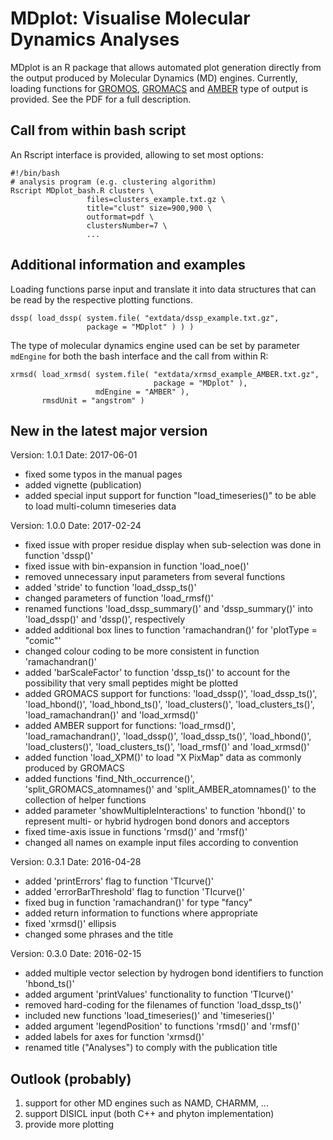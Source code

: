 # MDplot: Visualise Molecular Dynamics Analyses
MDplot is an R package that allows automated plot generation directly from the output produced by Molecular Dynamics (MD) engines. Currently, loading functions for [GROMOS](http://www.gromos.net), [GROMACS](http://www.gromacs.org) and [AMBER](http://www.ambermd.org) type of output is provided. See the PDF for a full description.

## Call from within bash script
An Rscript interface is provided, allowing to set most options:
```
#!/bin/bash
# analysis program (e.g. clustering algorithm)
Rscript MDplot_bash.R clusters \
                 files=clusters_example.txt.gz \
                 title="clust" size=900,900 \
                 outformat=pdf \
                 clustersNumber=7 \
                 ...
```

## Additional information and examples
Loading functions parse input and translate it into data structures that can be read by the respective plotting functions.

```
dssp( load_dssp( system.file( "extdata/dssp_example.txt.gz",
                 package = "MDplot" ) ) )
```

The type of molecular dynamics engine used can be set by parameter ```mdEngine``` for both the bash interface and the call from within R:

```
xrmsd( load_xrmsd( system.file( "extdata/xrmsd_example_AMBER.txt.gz",
                                package = "MDplot" ),
                   mdEngine = "AMBER" ),
       rmsdUnit = "angstrom" )
```

## New in the latest major version
Version: 1.0.1
Date: 2017-06-01

* fixed some typos in the manual pages
* added vignette (publication)
* added special input support for function "load_timeseries()" to be able
  to load multi-column timeseries data

Version: 1.0.0
Date: 2017-02-24

* fixed issue with proper residue display when sub-selection was done in function 'dssp()'
* fixed issue with bin-expansion in function 'load_noe()'
* removed unnecessary input parameters from several functions
* added 'stride' to function 'load_dssp_ts()'
* changed parameters of function 'load_rmsf()'
* renamed functions 'load_dssp_summary()' and 'dssp_summary()' into
  'load_dssp()' and 'dssp()', respectively
* added additional box lines to function 'ramachandran()' for
  'plotType = "comic"'
* changed colour coding to be more consistent in function 'ramachandran()'
* added 'barScaleFactor' to function 'dssp_ts()' to account for the
  possibility that very small peptides might be plotted
* added GROMACS support for functions: 'load_dssp()', 'load_dssp_ts()',
  'load_hbond()', 'load_hbond_ts()', 'load_clusters()',
  'load_clusters_ts()', 'load_ramachandran()' and 'load_xrmsd()'
* added AMBER support for functions: 'load_rmsd()', 'load_ramachandran()',
  'load_dssp()', 'load_dssp_ts()', 'load_hbond()', 'load_clusters()',
  'load_clusters_ts()', 'load_rmsf()' and 'load_xrmsd()'
* added function 'load_XPM()' to load "X PixMap" data as commonly
  produced by GROMACS
* added functions 'find_Nth_occurrence()', 'split_GROMACS_atomnames()' and
  'split_AMBER_atomnames()' to the collection of helper functions
* added parameter 'showMultipleInteractions' to function 'hbond()' to
  represent multi- or hybrid hydrogen bond donors and acceptors
* fixed time-axis issue in functions 'rmsd()' and 'rmsf()'
* changed all names on example input files according to convention

Version: 0.3.1
Date: 2016-04-28

* added 'printErrors' flag to function 'TIcurve()'
* added 'errorBarThreshold' flag to function 'TIcurve()'
* fixed bug in function 'ramachandran()' for type "fancy"
* added return information to functions where appropriate
* fixed 'xrmsd()' ellipsis
* changed some phrases and the title

Version: 0.3.0
Date: 2016-02-15

* added multiple vector selection by hydrogen bond identifiers to function 'hbond_ts()'
* added argument 'printValues' functionality to function 'TIcurve()'
* removed hard-coding for the filenames of function 'load_dssp_ts()'
* included new functions 'load_timeseries()' and 'timeseries()'
* added argument 'legendPosition' to functions 'rmsd()' and 'rmsf()'
* added labels for axes for function 'xrmsd()'
* renamed title ("Analyses") to comply with the publication title

## Outlook (probably)
1. support for other MD engines such as NAMD, CHARMM, ...
2. support DISICL input (both C++ and phyton implementation)
3. provide more plotting
